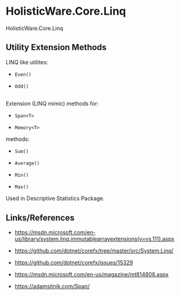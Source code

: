# HolisticWare.Core.Linq

HolisticWare.Core.Linq

## Utility Extension Methods

LINQ like utilites:

*   `Even()`

*   `Odd()`

##

Extension (LINQ mimic) methods for:

*   `Span<T>`
    
*   `Memory<T>`


methods:

*   `Sum()`

*   `Average()`

*   `Min()`

*   `Max()`

Used in Descriptive Statistics Package.

## Links/References

*   https://msdn.microsoft.com/en-us/library/system.linq.immutablearrayextensions(v=vs.111).aspx    

*   https://github.com/dotnet/corefx/tree/master/src/System.Linq/

*   https://github.com/dotnet/corefx/issues/15329

*   https://msdn.microsoft.com/en-us/magazine/mt814808.aspx

*   https://adamsitnik.com/Span/